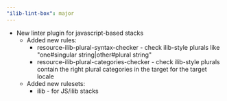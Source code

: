 ```yaml
---
"ilib-lint-box": major
---
```


- New linter plugin for javascript-based stacks
  - Added new rules:
    - resource-ilib-plural-syntax-checker - check ilib-style plurals like "one#singular string|other#plural string"
    - resource-ilib-plural-categories-checker - check ilib-style plurals contain the right plural categories in the target for the target locale
  - Added new rulesets:
    - ilib - for JS/ilib stacks
